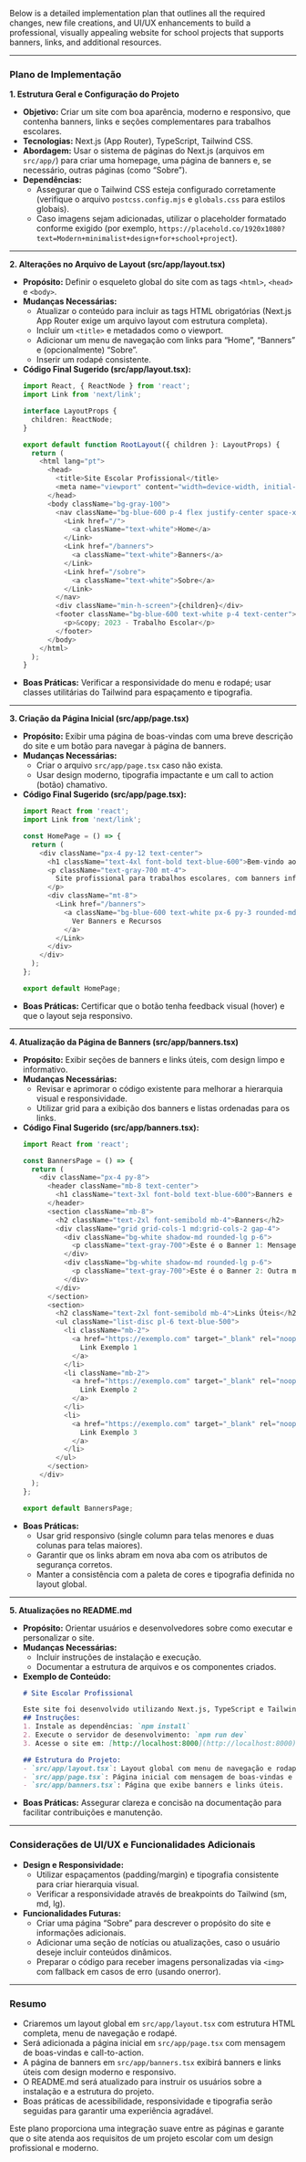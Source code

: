 Below is a detailed implementation plan that outlines all the required changes, new file creations, and UI/UX enhancements to build a professional, visually appealing website for school projects that supports banners, links, and additional resources.

---

### Plano de Implementação

**1. Estrutura Geral e Configuração do Projeto**  
- **Objetivo:** Criar um site com boa aparência, moderno e responsivo, que contenha banners, links e seções complementares para trabalhos escolares.  
- **Tecnologias:** Next.js (App Router), TypeScript, Tailwind CSS.  
- **Abordagem:** Usar o sistema de páginas do Next.js (arquivos em `src/app/`) para criar uma homepage, uma página de banners e, se necessário, outras páginas (como “Sobre”).  
- **Dependências:**  
  - Assegurar que o Tailwind CSS esteja configurado corretamente (verifique o arquivo `postcss.config.mjs` e `globals.css` para estilos globais).  
  - Caso imagens sejam adicionadas, utilizar o placeholder formatado conforme exigido (por exemplo, `https://placehold.co/1920x1080?text=Modern+minimalist+design+for+school+project`).

---

**2. Alterações no Arquivo de Layout (src/app/layout.tsx)**  
- **Propósito:** Definir o esqueleto global do site com as tags `<html>`, `<head>` e `<body>`.  
- **Mudanças Necessárias:**  
  - Atualizar o conteúdo para incluir as tags HTML obrigatórias (Next.js App Router exige um arquivo layout com estrutura completa).  
  - Incluir um `<title>` e metadados como o viewport.  
  - Adicionar um menu de navegação com links para “Home”, “Banners” e (opcionalmente) “Sobre”.  
  - Inserir um rodapé consistente.  
- **Código Final Sugerido (src/app/layout.tsx):**  
  ```typescript
  import React, { ReactNode } from 'react';
  import Link from 'next/link';

  interface LayoutProps {
    children: ReactNode;
  }

  export default function RootLayout({ children }: LayoutProps) {
    return (
      <html lang="pt">
        <head>
          <title>Site Escolar Profissional</title>
          <meta name="viewport" content="width=device-width, initial-scale=1.0" />
        </head>
        <body className="bg-gray-100">
          <nav className="bg-blue-600 p-4 flex justify-center space-x-4">
            <Link href="/">
              <a className="text-white">Home</a>
            </Link>
            <Link href="/banners">
              <a className="text-white">Banners</a>
            </Link>
            <Link href="/sobre">
              <a className="text-white">Sobre</a>
            </Link>
          </nav>
          <div className="min-h-screen">{children}</div>
          <footer className="bg-blue-600 text-white p-4 text-center">
            <p>&copy; 2023 - Trabalho Escolar</p>
          </footer>
        </body>
      </html>
    );
  }
  ```
- **Boas Práticas:** Verificar a responsividade do menu e rodapé; usar classes utilitárias do Tailwind para espaçamento e tipografia.

---

**3. Criação da Página Inicial (src/app/page.tsx)**  
- **Propósito:** Exibir uma página de boas-vindas com uma breve descrição do site e um botão para navegar à página de banners.  
- **Mudanças Necessárias:**  
  - Criar o arquivo `src/app/page.tsx` caso não exista.  
  - Usar design moderno, tipografia impactante e um call to action (botão) chamativo.  
- **Código Final Sugerido (src/app/page.tsx):**  
  ```typescript
  import React from 'react';
  import Link from 'next/link';

  const HomePage = () => {
    return (
      <div className="px-4 py-12 text-center">
        <h1 className="text-4xl font-bold text-blue-600">Bem-vindo ao Site Escolar</h1>
        <p className="text-gray-700 mt-4">
          Site profissional para trabalhos escolares, com banners informativos, links úteis e muito mais.
        </p>
        <div className="mt-8">
          <Link href="/banners">
            <a className="bg-blue-600 text-white px-6 py-3 rounded-md shadow hover:bg-blue-700 transition">
              Ver Banners e Recursos
            </a>
          </Link>
        </div>
      </div>
    );
  };

  export default HomePage;
  ```
- **Boas Práticas:** Certificar que o botão tenha feedback visual (hover) e que o layout seja responsivo.

---

**4. Atualização da Página de Banners (src/app/banners.tsx)**  
- **Propósito:** Exibir seções de banners e links úteis, com design limpo e informativo.  
- **Mudanças Necessárias:**  
  - Revisar e aprimorar o código existente para melhorar a hierarquia visual e responsividade.  
  - Utilizar grid para a exibição dos banners e listas ordenadas para os links.  
- **Código Final Sugerido (src/app/banners.tsx):**  
  ```typescript
  import React from 'react';

  const BannersPage = () => {
    return (
      <div className="px-4 py-8">
        <header className="mb-8 text-center">
          <h1 className="text-3xl font-bold text-blue-600">Banners e Recursos</h1>
        </header>
        <section className="mb-8">
          <h2 className="text-2xl font-semibold mb-4">Banners</h2>
          <div className="grid grid-cols-1 md:grid-cols-2 gap-4">
            <div className="bg-white shadow-md rounded-lg p-6">
              <p className="text-gray-700">Este é o Banner 1: Mensagem importante para o trabalho.</p>
            </div>
            <div className="bg-white shadow-md rounded-lg p-6">
              <p className="text-gray-700">Este é o Banner 2: Outra mensagem relevante.</p>
            </div>
          </div>
        </section>
        <section>
          <h2 className="text-2xl font-semibold mb-4">Links Úteis</h2>
          <ul className="list-disc pl-6 text-blue-500">
            <li className="mb-2">
              <a href="https://exemplo.com" target="_blank" rel="noopener noreferrer">
                Link Exemplo 1
              </a>
            </li>
            <li className="mb-2">
              <a href="https://exemplo.com" target="_blank" rel="noopener noreferrer">
                Link Exemplo 2
              </a>
            </li>
            <li>
              <a href="https://exemplo.com" target="_blank" rel="noopener noreferrer">
                Link Exemplo 3
              </a>
            </li>
          </ul>
        </section>
      </div>
    );
  };

  export default BannersPage;
  ```
- **Boas Práticas:**  
  - Usar grid responsivo (single column para telas menores e duas colunas para telas maiores).  
  - Garantir que os links abram em nova aba com os atributos de segurança corretos.  
  - Manter a consistência com a paleta de cores e tipografia definida no layout global.

---

**5. Atualizações no README.md**  
- **Propósito:** Orientar usuários e desenvolvedores sobre como executar e personalizar o site.  
- **Mudanças Necessárias:**  
  - Incluir instruções de instalação e execução.  
  - Documentar a estrutura de arquivos e os componentes criados.  
- **Exemplo de Conteúdo:**  
  ```markdown
  # Site Escolar Profissional

  Este site foi desenvolvido utilizando Next.js, TypeScript e Tailwind CSS para trabalhos escolares.  
  ## Instruções:
  1. Instale as dependências: `npm install`
  2. Execute o servidor de desenvolvimento: `npm run dev`
  3. Acesse o site em: [http://localhost:8000](http://localhost:8000)

  ## Estrutura do Projeto:
  - `src/app/layout.tsx`: Layout global com menu de navegação e rodapé.
  - `src/app/page.tsx`: Página inicial com mensagem de boas-vindas e botão para banners.
  - `src/app/banners.tsx`: Página que exibe banners e links úteis.
  ```
- **Boas Práticas:** Assegurar clareza e concisão na documentação para facilitar contribuições e manutenção.

---

### Considerações de UI/UX e Funcionalidades Adicionais  
- **Design e Responsividade:**  
  - Utilizar espaçamentos (padding/margin) e tipografia consistente para criar hierarquia visual.  
  - Verificar a responsividade através de breakpoints do Tailwind (sm, md, lg).  
- **Funcionalidades Futuras:**  
  - Criar uma página “Sobre” para descrever o propósito do site e informações adicionais.  
  - Adicionar uma seção de notícias ou atualizações, caso o usuário deseje incluir conteúdos dinâmicos.  
  - Preparar o código para receber imagens personalizadas via `<img>` com fallback em casos de erro (usando onerror).

---

### Resumo  
- Criaremos um layout global em `src/app/layout.tsx` com estrutura HTML completa, menu de navegação e rodapé.  
- Será adicionada a página inicial em `src/app/page.tsx` com mensagem de boas-vindas e call-to-action.  
- A página de banners em `src/app/banners.tsx` exibirá banners e links úteis com design moderno e responsivo.  
- O README.md será atualizado para instruir os usuários sobre a instalação e a estrutura do projeto.  
- Boas práticas de acessibilidade, responsividade e tipografia serão seguidas para garantir uma experiência agradável.

Este plano proporciona uma integração suave entre as páginas e garante que o site atenda aos requisitos de um projeto escolar com um design profissional e moderno.
